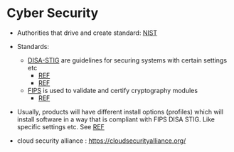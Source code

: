 # Cyber Security 

- Authorities that drive and create standard: [NIST](https://www.nist.gov/)
- Standards: 
  - [DISA-STIG](https://public.cyber.mil/stigs/) are guidelines for securing systems with certain settings etc
    - [REF](https://gluu.org/installing-gluu-server-on-rhel-8-with-the-disa-stig-security-profile/)
    - [REF](https://www.perforce.com/blog/kw/what-is-DISA-STIG)
  - [FIPS](https://csrc.nist.gov/projects/cryptographic-module-validation-program) is used to validate and certify cryptography modules
    - [REF](https://www.youtube.com/watch?v=gAuQcXinJW0)
- Usually, products will have different install options (profiles) which will install software in a way that is compliant with FIPS DISA STIG. Like specific settings etc. See [REF](https://gluu.org/installing-gluu-server-on-rhel-8-with-the-disa-stig-security-profile/)


- cloud security alliance : https://cloudsecurityalliance.org/

